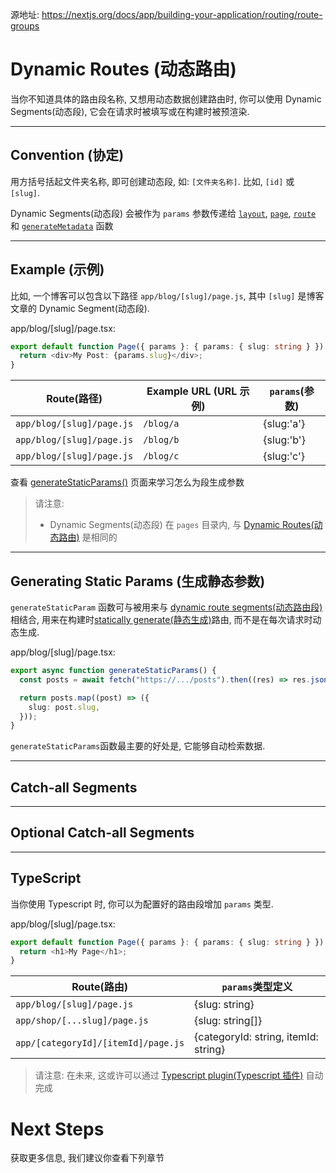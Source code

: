 源地址: https://nextjs.org/docs/app/building-your-application/routing/route-groups

# Dynamic Routes (动态路由)

当你不知道具体的路由段名称, 又想用动态数据创建路由时, 你可以使用 Dynamic Segments(动态段), 它会在请求时被填写或在构建时被预渲染.

---

## Convention (协定)

用方括号括起文件夹名称, 即可创建动态段, 如: `[文件夹名称]`. 比如, `[id]` 或 `[slug]`.

Dynamic Segments(动态段) 会被作为 `params` 参数传递给 [`layout`](https://nextjs.org/docs/app/api-reference/file-conventions/layout), [`page`](https://nextjs.org/docs/app/api-reference/file-conventions/page), [`route`](https://nextjs.org/docs/app/building-your-application/routing/route-handlers) 和 [`generateMetadata`](https://nextjs.org/docs/app/api-reference/functions/generate-metadata#generatemetadata-function) 函数

---

## Example (示例)

比如, 一个博客可以包含以下路径 `app/blog/[slug]/page.js`, 其中 `[slug]` 是博客文章的 Dynamic Segment(动态段).

app/blog/[slug]/page.tsx:

```typescript
export default function Page({ params }: { params: { slug: string } }) {
  return <div>My Post: {params.slug}</div>;
}
```

| Route(路径)               | Example URL (URL 示例) | `params`(参数) |
| ------------------------- | ---------------------- | -------------- |
| `app/blog/[slug]/page.js` | `/blog/a`              | {slug:'a'}     |
| `app/blog/[slug]/page.js` | `/blog/b`              | {slug:'b'}     |
| `app/blog/[slug]/page.js` | `/blog/c`              | {slug:'c'}     |

查看 [generateStaticParams()](https://nextjs.org/docs/app/building-your-application/routing/dynamic-routes#generating-static-params) 页面来学习怎么为段生成参数

> 请注意:
>
> - Dynamic Segments(动态段) 在 `pages` 目录内, 与 [Dynamic Routes(动态路由)](https://nextjs.org/docs/app/building-your-application/routing/dynamic-routes) 是相同的

---

## Generating Static Params (生成静态参数)

`generateStaticParam` 函数可与被用来与 [dynamic route segments(动态路由段)](https://nextjs.org/docs/app/building-your-application/routing/dynamic-routes) 相结合, 用来在构建时[statically generate(静态生成)](https://nextjs.org/docs/app/building-your-application/rendering/server-components#static-rendering-default)路由, 而不是在每次请求时动态生成.

app/blog/[slug]/page.tsx:

```typescript
export async function generateStaticParams() {
  const posts = await fetch("https://.../posts").then((res) => res.json());

  return posts.map((post) => ({
    slug: post.slug,
  }));
}
```

`generateStaticParams`函数最主要的好处是, 它能够自动检索数据.

---

## Catch-all Segments

---

## Optional Catch-all Segments

---

## TypeScript

当你使用 Typescript 时, 你可以为配置好的路由段增加 `params` 类型.

app/blog/[slug]/page.tsx:

```typescript
export default function Page({ params }: { params: { slug: string } }) {
  return <h1>My Page</h1>;
}
```

| Route(路由)                         | `params`类型定义                     |
| ----------------------------------- | ------------------------------------ |
| `app/blog/[slug]/page.js`           | {slug: string}                       |
| `app/shop/[...slug]/page.js`        | {slug: string[]}                     |
| `app/[categoryId]/[itemId]/page.js` | {categoryId: string, itemId: string} |

> 请注意: 在未来, 这或许可以通过 [Typescript plugin(Typescript 插件)](https://nextjs.org/docs/app/building-your-application/configuring/typescript#typescript-plugin) 自动完成

# Next Steps

获取更多信息, 我们建议你查看下列章节
